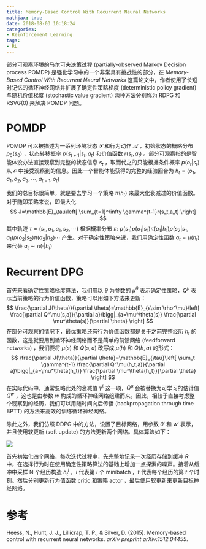 ```yaml
---
title: Memory-Based Control With Recurrent Neural Networks
mathjax: true
date: 2018-08-03 10:18:24
categories:
- Reinforcement Learning
tags:
- RL
---
```


部分可观察环境的马尔可夫决策过程 (partially-observed Markov Decision process POMDP) 是强化学习中的一个非常具有挑战性的部分，在 *Memory-Based Control With Recurrent Neural Networks* 这篇论文中，作者使用了长短时记忆的循环神经网络并扩展了确定性策略梯度 (deterministic policy gradient) 与随机价值梯度 (stochastic value gradient) 两种方法分别称为 RDPG 和 RSVG(0) 来解决 POMDP 问题。

<!--more-->

# POMDP

POMDP 可以被描述为一系列环境状态 $\mathcal{S}$ 和行为动作 $\mathcal{A}$ ，初始状态的概略分布 $p_0(s_0)$ ，状态转移概率 $p(s_{t+1}|s_t,a_t)$ 和价值函数 $r(s_t,a_t)$ 。部分可观察指的是智能体没办法直接观察到完整的状态信息 $s_t$ ，取而代之的只能根据条件概率 $p(o_t|s_t)$ 从 $\mathcal{O}$ 中接受观察到的信息。因此一个智能体能获得的完整的经验回合为 $h_t=(o_1,a_1,o_2,a_2,\cdots,a_{t-1},o_t)$

我们的总目标很简单，就是要去学习一个策略 $\pi(h_t)$ 来最大化衰减过的价值函数。对于随即策略来说，即最大化
$$
J=\mathbb{E}_\tau\left[ \sum_{t=1}^\infty \gamma^{t-1}r(s_t,a_t) \right]
$$
其中轨迹 $\tau=(s_1,o_1,a_1,s_2, \cdots)$ 根据概率分布 $\pi:\ p(s_1)p(o_1|s_1)\pi(a_1|h_1)p(s_2|s_1,a_1)p(o_2|s_2)\pi(a_2|h_2)\cdots$ 产生。对于确定性策略来说，我们用确定性函数 $a_t=\mu(h_t)$ 来代替 $a_t\sim\pi(\cdot|h_t)$ 

 # Recurrent DPG

首先来看确定性策略梯度算法，我们用以 $\theta$ 为参数的 $\mu^\theta$ 表示确定性策略，$Q^\mu$ 表示当前策略的行为价值函数，策略可以用如下方法来更新：
$$
\frac{\partial J(\theta)}{\partial \theta}=\mathbb{E}_{s\sim \rho^\mu}\left[ \frac{\partial Q^\mu(s,a)}{\partial a}\bigg|_{a=\mu^\theta(s)} \frac{\partial \mu^\theta(s)}{\partial \theta} \right]
$$
在部分可观察的情况下，最优策略还有行为价值函数都是关于之前完整经历 $h_t$ 的函数，这是就要用到循环神经网络而不是简单的前馈网络 (feedforward networks) ，我们要将 $\mu(s)$ 和 $Q(s,a)$ 改写成 $\mu(h)$ 和 $Q(h,a)$ 的形式：
$$
\frac{\partial J(\theta)}{\partial \theta}=\mathbb{E}_{\tau}\left[ \sum_t \gamma^{t-1} \frac{\partial Q^\mu(h_t,a)}{\partial a}\bigg|_{a=\mu^\theta(h_t)} \frac{\partial \mu^\theta(h_t)}{\partial \theta} \right]
$$
在实际代码中，通常忽略此处的衰减值 $\gamma^t$ 这一项，$Q^\mu$ 会被替换为可学习的估计值 $Q^w$ ，这也是由参数 $w$ 构成的循环神经网络组建而来。因此，相较于直接考虑整个观察到的经历，我们可以用随时间向后传播 (backpropagation through time BPTT) 的方法来高效的训练循环神经网络。

除此之外，我们仿照 DDPG 中的方法，设置了目标网络，用参数 $\theta'$ 和 $w'$ 表示，并且使用软更新 (soft update) 的方法更新两个网络。具体算法如下：

![](https://s1.ax1x.com/2018/08/03/PBEFYQ.md.png)

首先初始化四个网络，每次迭代过程中，先完整地记录一次经历存储到缓冲 $R$ 中，在选择行为时在使用确定性策略算法的基础上增加一点探索的噪声。接着从缓冲中采样 N 个经历构造 $h_t^i$ ，$i$ 代表第 $i$ 个 minibatch ，$t$ 代表每个经历的第 $t$ 个时刻。然后分别更新行为值函数 critic 和策略 actor ，最后使用软更新来更新目标神经网络。

# 参考

Heess, N., Hunt, J. J., Lillicrap, T. P., & Silver, D. (2015). Memory-based control with recurrent neural networks. *arXiv preprint arXiv:1512.04455*. 